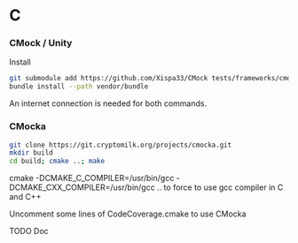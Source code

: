 # C
### CMock / Unity
Install
```sh
git submodule add https://github.com/Xispa33/CMock tests/frameworks/cmock/
bundle install --path vendor/bundle
```
An internet connection is needed for both commands.

### CMocka

```sh
git clone https://git.cryptomilk.org/projects/cmocka.git
mkdir build
cd build; cmake ..; make
```

cmake -DCMAKE_C_COMPILER=/usr/bin/gcc -DCMAKE_CXX_COMPILER=/usr/bin/gcc ..
to force to use gcc compiler in C and C++

Uncomment some lines of CodeCoverage.cmake to use CMocka

TODO
Doc